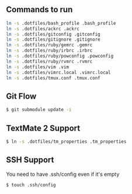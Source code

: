 Commands to run
---------------

```bash
ln -s .dotfiles/bash_profile .bash_profile
ln -s .dotfiles/ackrc .ackrc
ln -s .dotfiles/gitconfig .gitconfig
ln -s .dotfiles/gitignore .gitignore
ln -s .dotfiles/ruby/gemrc .gemrc
ln -s .dotfiles/ruby/irbrc .irbrc
ln -s .dotfiles/ruby/powconfig .powconfig
ln -s .dotfiles/ruby/rvmrc .rvmrc
ln -s .dotfiles/vim .vim
ln -s .dotfiles/vimrc.local .vimrc.local
ln -s .dotfiles/tmux.conf .tmux.conf
```

Git Flow
--------
```bash
$ git submodule update -i
```

TextMate 2 Support
------------------
```bash
$ ln -s .dotfiles/tm_properties .tm_properties
```

SSH Support
-----------
You need to have .ssh/config even if it's empty

```bash
$ touch .ssh/config
```
